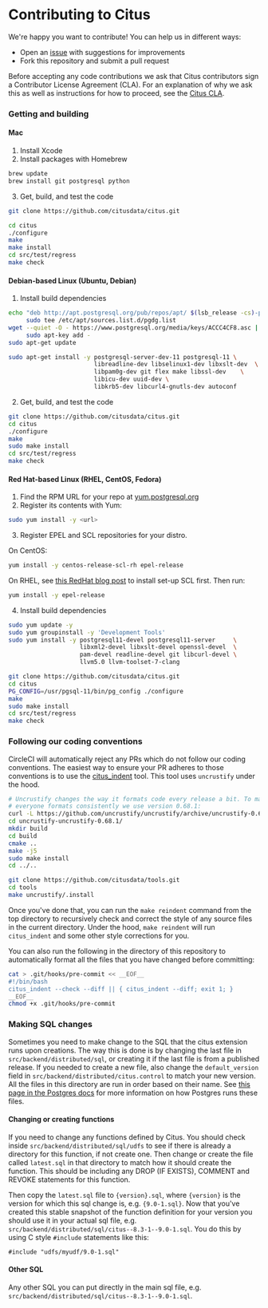 # Contributing to Citus

We're happy you want to contribute! You can help us in different ways:

* Open an [issue](https://github.com/citusdata/citus/issues) with
  suggestions for improvements
* Fork this repository and submit a pull request

Before accepting any code contributions we ask that Citus contributors
sign a Contributor License Agreement (CLA). For an explanation of
why we ask this as well as instructions for how to proceed, see the
[Citus CLA](https://cla.citusdata.com).

### Getting and building

#### Mac

1. Install Xcode
2. Install packages with Homebrew

  ```bash
  brew update
  brew install git postgresql python
  ```

3. Get, build, and test the code

  ```bash
  git clone https://github.com/citusdata/citus.git

  cd citus
  ./configure
  make
  make install
  cd src/test/regress
  make check
  ```

#### Debian-based Linux (Ubuntu, Debian)

1. Install build dependencies

  ```bash
  echo "deb http://apt.postgresql.org/pub/repos/apt/ $(lsb_release -cs)-pgdg main" | \
       sudo tee /etc/apt/sources.list.d/pgdg.list
  wget --quiet -O - https://www.postgresql.org/media/keys/ACCC4CF8.asc | \
       sudo apt-key add -
  sudo apt-get update

  sudo apt-get install -y postgresql-server-dev-11 postgresql-11 \
                          libreadline-dev libselinux1-dev libxslt-dev  \
                          libpam0g-dev git flex make libssl-dev    \
                          libicu-dev uuid-dev \
                          libkrb5-dev libcurl4-gnutls-dev autoconf
  ```

2. Get, build, and test the code

  ```bash
  git clone https://github.com/citusdata/citus.git
  cd citus
  ./configure
  make
  sudo make install
  cd src/test/regress
  make check
  ```

#### Red Hat-based Linux (RHEL, CentOS, Fedora)

1. Find the RPM URL for your repo at [yum.postgresql.org](http://yum.postgresql.org/repopackages.php)
2. Register its contents with Yum:

  ```bash
  sudo yum install -y <url>
  ```

3. Register EPEL and SCL repositories for your distro.

  On CentOS:

  ```bash
  yum install -y centos-release-scl-rh epel-release
  ```

  On RHEL, see [this RedHat blog post](https://developers.redhat.com/blog/2018/07/07/yum-install-gcc7-clang/) to install set-up SCL first. Then run:

  ```bash
  yum install -y epel-release
  ```

4. Install build dependencies

  ```bash
  sudo yum update -y
  sudo yum groupinstall -y 'Development Tools'
  sudo yum install -y postgresql11-devel postgresql11-server     \
                      libxml2-devel libxslt-devel openssl-devel  \
                      pam-devel readline-devel git libcurl-devel \
                      llvm5.0 llvm-toolset-7-clang

  git clone https://github.com/citusdata/citus.git
  cd citus
  PG_CONFIG=/usr/pgsql-11/bin/pg_config ./configure
  make
  sudo make install
  cd src/test/regress
  make check
  ```

### Following our coding conventions

CircleCI will automatically reject any PRs which do not follow our coding
conventions. The easiest way to ensure your PR adheres to those conventions is
to use the [citus_indent](https://github.com/citusdata/tools/tree/develop/uncrustify)
tool. This tool uses `uncrustify` under the hood.

```bash
# Uncrustify changes the way it formats code every release a bit. To make sure
# everyone formats consistently we use version 0.68.1:
curl -L https://github.com/uncrustify/uncrustify/archive/uncrustify-0.68.1.tar.gz | tar xz
cd uncrustify-uncrustify-0.68.1/
mkdir build
cd build
cmake ..
make -j5
sudo make install
cd ../..

git clone https://github.com/citusdata/tools.git
cd tools
make uncrustify/.install
```

Once you've done that, you can run the `make reindent` command from the top
directory to recursively check and correct the style of any source files in the
current directory. Under the hood, `make reindent` will run `citus_indent` and
some other style corrections for you.

You can also run the following in the directory of this repository to
automatically format all the files that you have changed before committing:

```bash
cat > .git/hooks/pre-commit << __EOF__
#!/bin/bash
citus_indent --check --diff || { citus_indent --diff; exit 1; }
__EOF__
chmod +x .git/hooks/pre-commit
```

### Making SQL changes

Sometimes you need to make change to the SQL that the citus extension runs upon
creations. The way this is done is by changing the last file in
`src/backend/distributed/sql`, or creating it if the last file is from a
published release. If you needed to create a new file, also change the
`default_version` field in `src/backend/distributed/citus.control` to match your
new version. All the files in this directory are run in order based on
their name. See [this page in the Postgres
docs](https://www.postgresql.org/docs/current/extend-extensions.html) for more
information on how Postgres runs these files.

#### Changing or creating functions

If you need to change any functions defined by Citus. You should check inside
`src/backend/distributed/sql/udfs` to see if there is already a directory for
this function, if not create one. Then change or create the file called
`latest.sql` in that directory to match how it should create the function. This
should be including any DROP (IF EXISTS), COMMENT and REVOKE statements for this
function.

Then copy the `latest.sql` file to `{version}.sql`, where `{version}` is the
version for which this sql change is, e.g. `{9.0-1.sql}`. Now that you've
created this stable snapshot of the function definition for your version you
should use it in your actual sql file, e.g.
`src/backend/distributed/sql/citus--8.3-1--9.0-1.sql`. You do this by using C
style `#include` statements like this:
```
#include "udfs/myudf/9.0-1.sql"
```

#### Other SQL

Any other SQL you can put directly in the main sql file, e.g.
`src/backend/distributed/sql/citus--8.3-1--9.0-1.sql`.

